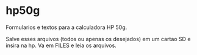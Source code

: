 # hp50g
Formularios e textos para a calculadora HP 50g.

Salve esses arquivos (todos ou apenas os desejados) em um cartao SD e insira na hp. Va em FILES e leia os arquivos.
